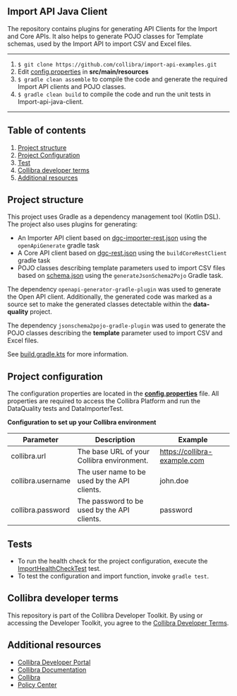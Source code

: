 ## Import API Java Client

The repository contains plugins for generating API Clients for the Import and Core APIs. It also helps to generate POJO classes for Template schemas, used by the Import API 
to import CSV and Excel files.

___
1. `$ git clone https://github.com/collibra/import-api-examples.git`
1. Edit [config.properties](src/main/resources/config.properties) in **src/main/resources**
1. `$ gradle clean assemble` to compile the code and generate the required Import API clients and POJO classes.
1. `$ gradle clean build` to compile the code and run the unit tests in Import-api-java-client.
___

## Table of contents

1. [Project structure](#project-structure)
1. [Project Configuration](#project-configuration)
1. [Test](#tests)   
1. [Collibra developer terms](#collibra-developer-terms)
1. [Additional resources](#additional-resources)

<a name="project-structure"></a>
## Project structure

This project uses Gradle as a dependency management tool (Kotlin DSL). The project also uses plugins for generating:
- An Importer API client based on [dgc-importer-rest.json](schemas/dgc-importer-rest.json) using the `openApiGenerate` gradle task
- A Core API client based on [dgc-rest.json](schemas/dgc-rest.json) using the `buildCoreRestClient` gradle task
- POJO classes describing template parameters used to import CSV files based on [schema.json](schemas/schema.json) using the `generateJsonSchema2Pojo` Gradle task.

The dependency `openapi-generator-gradle-plugin` was used to generate the Open API client.
Additionally, the generated code was marked as a source set to make the generated classes detectable within the **data-quality**
project.

The dependency `jsonschema2pojo-gradle-plugin` was used to generate the POJO classes describing the **template** parameter used to import CSV and Excel files.

See [build.gradle.kts](build.gradle.kts) for more information.


<a name="project-configuration"></a>
## Project configuration

The configuration properties are located in the [**config.properties**](src/main/resources/config.properties) file.
All properties are required to access the Collibra Platform and run the DataQuality tests and DataImporterTest.

**Configuration to set up your Collibra environment**

Parameter | Description | Example
--- | --- | ---
collibra.url | The base URL of your Collibra environment.  | https://collibra-example.com
collibra.username | The user name to be used by the API clients. | john.doe
collibra.password | The password to be used by the API clients. | password

<a name="tests"></a>
## Tests

- To run the health check for the project configuration, execute the
[ImportHealthCheckTest](src/test/java/com/collibra/importer/client/ImportHealthCheckTest.java) test.
- To test the configuration and import function, invoke `gradle test`.
  
<a name="terms"></a>
## Collibra developer terms

This repository is part of the Collibra Developer Toolkit. By using or accessing
the Developer Toolkit, you agree to the [Collibra Developer Terms](https://www.collibra.com/developer-terms).

<a name="resources"></a>
## Additional resources

- [Collibra Developer Portal](https://developer.collibra.com/)
- [Collibra Documentation](https://community.collibra.com/documentation/)
- [Collibra](https://www.collibra.com/)
- [Policy Center](https://www.collibra.com/policies/)

